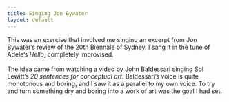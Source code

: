 ```yaml
---
title: Singing Jon Bywater
layout: default
---
```


This was an exercise that involved me singing an excerpt from Jon Bywater’s review of the 20th Biennale of Sydney. I sang it in the tune of Adele’s _Hello_, completely improvised.
<br><br>
The idea came from watching a video by John Baldessari singing Sol Lewitt’s _20 sentences for conceptual art_. Baldessari’s voice is quite monotonous and boring, and I saw it as a parallel to my own voice. To try and turn something dry and boring into a work of art was the goal I had set.


